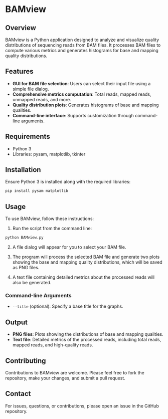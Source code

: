 # BAMview

## Overview
BAMview is a Python application designed to analyze and visualize quality distributions of sequencing reads from BAM files. It processes BAM files to compute various metrics and generates histograms for base and mapping quality distributions.

## Features
- **GUI for BAM file selection**: Users can select their input file using a simple file dialog.
- **Comprehensive metrics computation**: Total reads, mapped reads, unmapped reads, and more.
- **Quality distribution plots**: Generates histograms of base and mapping qualities.
- **Command-line interface**: Supports customization through command-line arguments.

## Requirements
- Python 3
- Libraries: pysam, matplotlib, tkinter

## Installation
Ensure Python 3 is installed along with the required libraries:
```bash
pip install pysam matplotlib
```

## Usage
To use BAMview, follow these instructions:

1. Run the script from the command line:
```bash
python BAMview.py
```

2. A file dialog will appear for you to select your BAM file.

3. The program will process the selected BAM file and generate two plots showing the base and mapping quality distributions, which will be saved as PNG files.

4. A text file containing detailed metrics about the processed reads will also be generated.

### Command-line Arguments
- `--title` (optional): Specify a base title for the graphs.

## Output
- **PNG files**: Plots showing the distributions of base and mapping qualities.
- **Text file**: Detailed metrics of the processed reads, including total reads, mapped reads, and high-quality reads.

## Contributing
Contributions to BAMview are welcome. Please feel free to fork the repository, make your changes, and submit a pull request.

## Contact
For issues, questions, or contributions, please open an issue in the GitHub repository.
